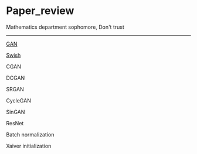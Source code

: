 # Paper_review
Mathematics department sophomore, 
Don't trust

--------------------------------------------
[GAN](https://github.com/SpiralShot/Paper_review/blob/main/GAN/Original%20GAN.md)

[Swish](https://github.com/SpiralShot/Paper_review/blob/main/Swish/Swish.md)

CGAN

DCGAN

SRGAN 

CycleGAN

SinGAN

ResNet

Batch normalization

Xaiver initialization
